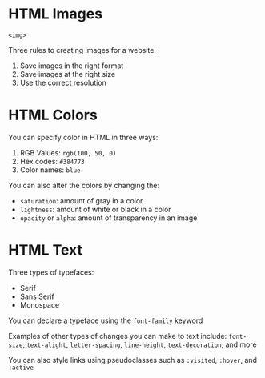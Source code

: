 # HTML Images
`<img>`

Three rules to creating images for a website:
1. Save images in the right format
2. Save images at the right size
3. Use the correct resolution

# HTML Colors

You can specify color in HTML in three ways:
1. RGB Values: `rgb(100, 50, 0)`
2. Hex codes: `#384773`
3. Color names: `blue`

You can also alter the colors by changing the:

- `saturation`: amount of gray in a color
- `lightness`: amount of white or black in a color
- `opacity` or `alpha`: amount of transparency in an image

# HTML Text

Three types of typefaces: 
- Serif
- Sans Serif
- Monospace

You can declare a typeface using the `font-family` keyword

Examples of other types of changes you can make to text include: `font-size`, `text-alight`, `letter-spacing`, `line-height`, `text-decoration`, and more

You can also style links using pseudoclasses such as `:visited`, `:hover`, and `:active`
